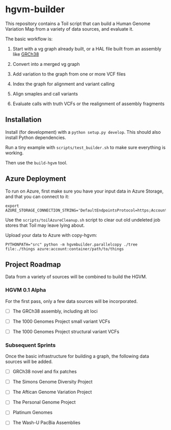 # hgvm-builder

This repository contains a Toil script that can build a Human Genome Variation Map from a variety of data sources, and evaluate it.

The basic workflow is:

1. Start with a vg graph already built, or a HAL file built from an assembly like [GRCh38](ftp://ftp.ncbi.nlm.nih.gov/genomes/all/GCA_000001405.24_GRCh38.p9/GCA_000001405.24_GRCh38.p9_assembly_structure/)

2. Convert into a merged vg graph

3. Add variation to the graph from one or more VCF files

4. Index the graph for alignment and variant calling

5. Align smaples and call variants

6. Evaluate calls with truth VCFs or the realignment of assembly fragments

## Installation

Install (for development) with a `python setup.py develop`. This should also install Python dependencies.

Run a tiny example with `scripts/test_builder.sh` to make sure everything is working.

Then use the `build-hgvm` tool.

## Azure Deployment

To run on Azure, first make sure you have your input data in Azure Storage, and that you can connect to it:

```
export AZURE_STORAGE_CONNECTION_STRING='DefaultEndpointsProtocol=https;AccountName=YOURNAMEHERE;AccountKey=YOURKEYHERE'
```

Use the `scripts/toilAzureCleanup.sh` script to clear out old undeleted job stores that Toil may leave lying about.

Upload your data to Azure with copy-hgvm:

```
PYTHONPATH="src" python -m hgvmbuilder.parallelcopy ./tree file:./things azure:account:container/path/to/things
```

## Project Roadmap

Data from a variety of sources will be combined to build the HGVM.

### HGVM 0.1 Alpha

For the first pass, only a few data sources will be incorporated.

- [ ] The GRCh38 assembly, including alt loci

- [ ] The 1000 Genomes Project small variant VCFs

- [ ] The 1000 Genomes Project structural variant VCFs

### Subsequent Sprints

Once the basic infrastructure for building a graph, the following data sources will be added.

- [ ] GRCh38 novel and fix patches

- [ ] The Simons Genome Diversity Project

- [ ] The Aftican Genome Variation Project

- [ ] The Personal Genome Project

- [ ] Platinum Genomes

- [ ] The Wash-U PacBia Assemblies




